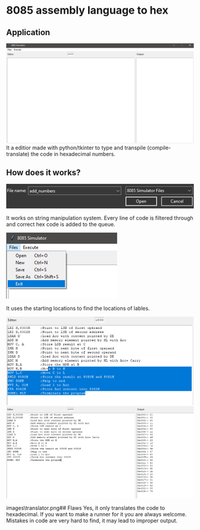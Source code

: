 # 8085 assembly language to hex

## Application
![generalUI](images\general_ui.png)
It a editior made with python/tkinter to type and 
transpile (compile-translate)  the code in hexadecimal numbers.

## How does it works?
![custom Extentions](images\custom_extention.png)

It works on string manipulation system.
Every line of code is filtered through and correct hex code is added to the queue.

![custom Extentions](images\basic_options.png)

It uses the starting locations to find the locations of lables.

![Editor](images\editor.png)
![Editor](images\translator.png)

images\translator.png## Flaws
Yes, it only translates the code to hexadecimal. If you want to make a runner for it you are always welcome.
Mistakes in code are very hard to find, it may lead to improper output.